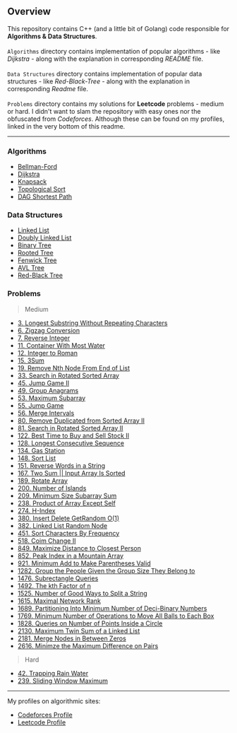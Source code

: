 ## Overview

This repository contains C++ (and a little bit of Golang) code responsible 
for **Algorithms & Data Structures**. <br><br>
`Algorithms` directory contains implementation of popular algorithms - like *Dijkstra* - along with the explanation in corresponding *README* file. <br><br>
`Data Structures` directory contains implementation of popular data structures - like *Red-Black-Tree* - along with the explanation in corresponding *Readme* file. <br><br>
`Problems` directory contains my solutions for **Leetcode** problems - medium or hard. I didn't want to slam the repository with easy ones nor the obfuscated from *Codeforces*. Although these can be found on my profiles, linked in the very bottom of this readme.

---

### Algorithms
- [Bellman-Ford]()
- [Dijkstra]()
- [Knapsack]()
- [Topological Sort]()
- [DAG Shortest Path]()

### Data Structures
- [Linked List]()
- [Doubly Linked List]()
- [Binary Tree]()
- [Rooted Tree]()
- [Fenwick Tree]()
- [AVL Tree]()
- [Red-Black Tree]()

### Problems

>  Medium 

- [3. Longest Substring Without Repeating Characters]() 
- [6. Zigzag Conversion]() 
- [7. Reverse Integer]()  
- [11. Container With Most Water]() 
- [12. Integer to Roman]() 
- [15. 3Sum]() 
- [19. Remove Nth Node From End of List]()
- [33. Search in Rotated Sorted Array]()
- [45. Jump Game II]()
- [49. Group Anagrams]()
- [53. Maximum Subarray]()
- [55. Jump Game]()
- [56. Merge Intervals]()
- [80. Remove Duplicated from Sorted Array II]()
- [81. Search in Rotated Sorted Array II]()
- [122. Best Time to Buy and Sell Stock II]()
- [128. Longest Consecutive Sequence]()
- [134. Gas Station]()
- [148. Sort List]() 
- [151. Reverse Words in a String]()
- [167. Two Sum || Input Array Is Sorted]()
- [189. Rotate Array]()
- [200. Number of Islands]()
- [209. Minimum Size Subarray Sum]()
- [238. Product of Array Except Self]()
- [274. H-Index]()
- [380. Insert Delete GetRandom O(1)]()
- [382. Linked List Random Node]()
- [451. Sort Characters By Frequency]()
- [518. Coim Change II]()
- [849. Maximize Distance to Closest Person]()
- [852. Peak Index in a Mountain Array]()
- [921. Minimum Add to Make Parentheses Valid]()
- [1282. Group the People Given the Group Size They Belong to]()
- [1476. Subrectangle Queries]()
- [1492. The kth Factor of n]()
- [1525. Number of Good Ways to Split a String]()
- [1615. Maximal Network Rank]()
- [1689. Partitioning Into Minimum Number of Deci-Binary Numbers]()
- [1769. Minimum Number of Operations to Move All Balls to Each Box]()
- [1828. Queries on Number of Points Inside a Circle]()
- [2130. Maximum Twin Sum of a Linked List]()
- [2181. Merge Nodes in Between Zeros]()
- [2616. Minimze the Maximum Difference on Pairs]()

> Hard
- [42. Trapping Rain Water]()
- [239. Sliding Window Maximum]()

---

My profiles on algorithmic sites:

- [Codeforces Profile](https://codeforces.com/profile/Creatix)
- [Leetcode Profile](https://leetcode.com/wzslr321)